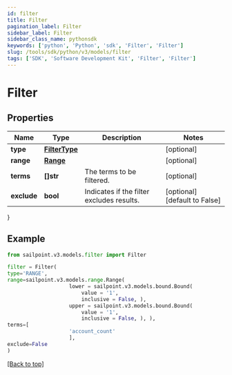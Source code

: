 ```yaml
---
id: filter
title: Filter
pagination_label: Filter
sidebar_label: Filter
sidebar_class_name: pythonsdk
keywords: ['python', 'Python', 'sdk', 'Filter', 'Filter']
slug: /tools/sdk/python/v3/models/filter
tags: ['SDK', 'Software Development Kit', 'Filter', 'Filter']
---
```


# Filter

## Properties

| Name | Type | Description | Notes |
| --- | --- | --- | --- |
| **type** | [**FilterType**](filter-type) |  | [optional] |
| **range** | [**Range**](range) |  | [optional] |
| **terms** | **[]str** | The terms to be filtered. | [optional] |
| **exclude** | **bool** | Indicates if the filter excludes results. | [optional] [default to False] |

}

## Example

```python
from sailpoint.v3.models.filter import Filter

filter = Filter(
type='RANGE',
range=sailpoint.v3.models.range.Range(
                    lower = sailpoint.v3.models.bound.Bound(
                        value = '1',
                        inclusive = False, ),
                    upper = sailpoint.v3.models.bound.Bound(
                        value = '1',
                        inclusive = False, ), ),
terms=[
                    'account_count'
                    ],
exclude=False
)

```

[[Back to top]](#)
